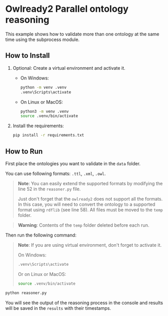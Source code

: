 # Owlready2 Parallel ontology reasoning

This example shows how to validate more than one ontology at the same time using
the subprocess module.

## How to Install

1. Optional: Create a virtual environment and activate it.

   - On Windows:

     ```bash
     python -m venv .venv
     .venv\Scripts\activate
     ```

   - On Linux or MacOS:

     ```bash
     python3 -m venv .venv
     source .venv/bin/activate
     ```

2. Install the requirements:

   ```bash
   pip install -r requirements.txt
   ```

## How to Run

First place the ontologies you want to validate in the `data` folder.

You can use following formats: `.ttl`, `.xml`, `.owl`.

> **Note**: You can easily extend the supported formats by modifying the line 52
> in the `reasoner.py` file.
>
> Just don't forget that the `owlready2` does not support all the formats. In
> this case, you will need to convert the ontology to a supported format using
> `rdflib` (see line 58). All files must be moved to the `temp` folder.

> **Warning**: Contents of the `temp` folder deleted before each run.

Then run the following command:

> **Note**: If you are using virtual environment, don't forget to activate it.
>
> On Windows:
>
> ```bash
> .venv\Scripts\activate
> ```
>
> Or on Linux or MacOS:
>
> ```bash
> source .venv/bin/activate
> ```

```bash
python reasoner.py
```

You will see the output of the reasoning process in the console and results will
be saved in the `results` with their timestamps.